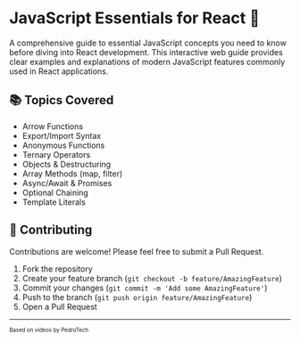 # JavaScript Essentials for React 🚀

A comprehensive guide to essential JavaScript concepts you need to know before diving into React development. This interactive web guide provides clear examples and explanations of modern JavaScript features commonly used in React applications.

## 📚 Topics Covered

- Arrow Functions
- Export/Import Syntax
- Anonymous Functions
- Ternary Operators
- Objects & Destructuring
- Array Methods (map, filter)
- Async/Await & Promises
- Optional Chaining
- Template Literals

## 🤝 Contributing

Contributions are welcome! Please feel free to submit a Pull Request.

1. Fork the repository
2. Create your feature branch (`git checkout -b feature/AmazingFeature`)
3. Commit your changes (`git commit -m 'Add some AmazingFeature'`)
4. Push to the branch (`git push origin feature/AmazingFeature`)
5. Open a Pull Request
---
<sub><sup>Based on videos by PedroTech</sup></sub>
